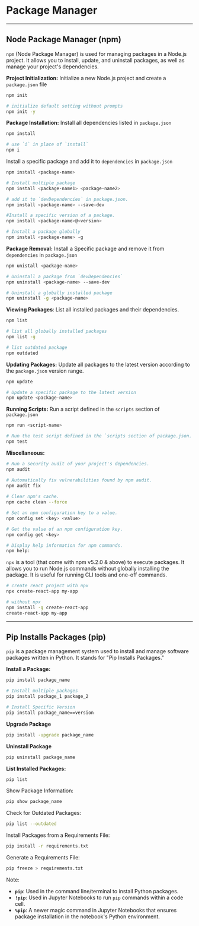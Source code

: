 # Package Manager

---
## Node Package Manager (npm)

`npm` (Node Package Manager) is used for managing packages in a Node.js project. It allows you to install, update, and uninstall packages, as well as manage your project's dependencies.

**Project Initialization:** Initialize a new Node.js project and create a `package.json` file
```sh
npm init

# initialize default setting without prompts
npm init -y 
```

**Package Installation:** Install all dependencies listed in `package.json`
```sh
npm install

# use `i` in place of `install` 
npm i
```

Install a specific package and add it to `dependencies` in `package.json`
```sh
npm install <package-name>

# Install multiple package
npm install <package-name1> <package-name2>

# add it to `devDependencies` in package.json.
npm install <package-name> --save-dev

#Install a specific version of a package.
npm install <package-name>@<version>

# Install a package globally
npm install <package-name> -g
```
**Package Removal:** Install a Specific package and remove it from `dependencies` in `package.json`

```sh
npm unistall <package-name>

# Uninstall a package from `devDependencies`
npm uninstall <package-name> --save-dev

# Uninstall a globally installed package
npm uninstall -g <package-name>
```

**Viewing Packages**: List all installed packages and their dependencies.
```sh
npm list

# list all globally installed packages
npm list -g

# list outdated package
npm outdated
```

**Updating Packages:** Update all packages to the latest version according to the `package.json` version range.
```sh
npm update

# Update a specific package to the latest version
npm update <package-name>
```

**Running Scripts:** Run a script defined in the `scripts` section of `package.json`
```sh
npm run <script-name>

# Run the test script defined in the `scripts section of package.json.
npm test
```

**Miscellaneous:**
```sh
# Run a security audit of your project's dependencies.
npm audit

# Automatically fix vulnerabilities found by npm audit.
npm audit fix
 
# Clear npm's cache.
npm cache clean --force

# Set an npm configuration key to a value.
npm config set <key> <value>

# Get the value of an npm configuration key.
npm config get <key>

# Display help information for npm commands.
npm help: 
```

`npx` is a tool (that come with npm v5.2.0 & above) to execute packages. It allows you to run Node.js commands without globally installing the package. It is useful for running CLI tools and one-off commands.

```sh
# create react project with npx
npx create-react-app my-app

# without npx
npm install -g create-react-app
create-react-app my-app
```

---
## Pip Installs Packages (pip)

`pip` is a package management system used to install and manage software packages written in Python. It stands for "Pip Installs Packages." 

**Install a Package:**
```sh
pip install package_name

# Install multiple packages
pip install package_1 package_2 

# Install Specific Version
pip install package_name==version
```

**Upgrade Package**
```sh
pip install -upgrade package_name
```

**Uninstall Package**
```sh
pip uninstall package_name
```

**List Installed Packages:**
```sh
pip list
```

Show Package Information:
```sh
pip show package_name
```

Check for Outdated Packages:
```sh
pip list --outdated
```

Install Packages from a Requirements File:
```sh
pip install -r requirements.txt
```
Generate a Requirements File:
```sh
pip freeze > requirements.txt
```


Note:
- **`pip`**: Used in the command line/terminal to install Python packages.
- **`!pip`**: Used in Jupyter Notebooks to run `pip` commands within a code cell.
- **`%pip`**: A newer magic command in Jupyter Notebooks that ensures package installation in the notebook's Python environment.